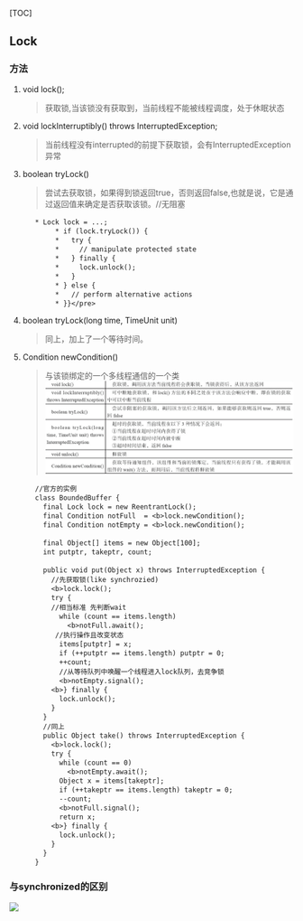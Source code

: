 [TOC]
## Lock
### 方法
1. void lock();
    >获取锁,当该锁没有获取到，当前线程不能被线程调度，处于休眠状态
2. void lockInterruptibly() throws InterruptedException;
    >当前线程没有interrupted的前提下获取锁，会有InterruptedException异常
3. boolean tryLock()
    >尝试去获取锁，如果得到锁返回true，否则返回false,也就是说，它是通过返回值来确定是否获取该锁。//无阻塞
    ```
       * Lock lock = ...;
            * if (lock.tryLock()) {
            *   try {
            *     // manipulate protected state
            *   } finally {
            *     lock.unlock();
            *   }
            * } else {
            *   // perform alternative actions
            * }}</pre>
    ```
4. boolean tryLock(long time, TimeUnit unit) 
   >同上，加上了一个等待时间。
5. Condition newCondition()
   > 与该锁绑定的一个多线程通信的一个类
   ![](md_img\lock-method.png)
   
   ```
      //官方的实例
      class BoundedBuffer {
        final Lock lock = new ReentrantLock();
        final Condition notFull  = <b>lock.newCondition(); 
        final Condition notEmpty = <b>lock.newCondition(); 
     
        final Object[] items = new Object[100];
        int putptr, takeptr, count;
     
        public void put(Object x) throws InterruptedException {
          //先获取锁(like synchrozied)
          <b>lock.lock();
          try {
          //相当标准 先判断wait
            while (count == items.length)
              <b>notFull.await();
           //执行操作且改变状态
            items[putptr] = x;
            if (++putptr == items.length) putptr = 0;
            ++count;
            //从等待队列中唤醒一个线程进入lock队列，去竞争锁
            <b>notEmpty.signal();
          <b>} finally {
            lock.unlock();
          }
        }
        //同上
        public Object take() throws InterruptedException {
          <b>lock.lock();
          try {
            while (count == 0)
              <b>notEmpty.await();
            Object x = items[takeptr];
            if (++takeptr == items.length) takeptr = 0;
            --count;
            <b>notFull.signal();
            return x;
          <b>} finally {
            lock.unlock();
          }
        }
      }
    ```     
### 与synchronized的区别
![](md_img\diff_lock_synchronized.png)



